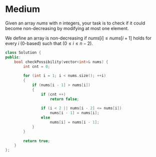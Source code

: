 # Medium

Given an array $nums$ with $n$ integers, your task is to check if it could become non-decreasing by modifying at most one element.

We define an array is non-decreasing if $nums[i] \leq nums[i + 1]$ holds for every $i$ (0-based) such that ($0 \leq i \leq n - 2$).

```cpp
class Solution {
public:
    bool checkPossibility(vector<int>& nums) {
        int cnt = 0;
        
        for (int i = 1; i < nums.size(); ++i)
        {
            if (nums[i - 1] > nums[i])
            {
                if (cnt ++)
                    return false;
                
                if (i < 2 || nums[i - 2] <= nums[i])
                    nums[i - 1] = nums[i];
                else
                    nums[i] = nums[i - 1];
            }
        }
        
        return true;
    }
};
```
